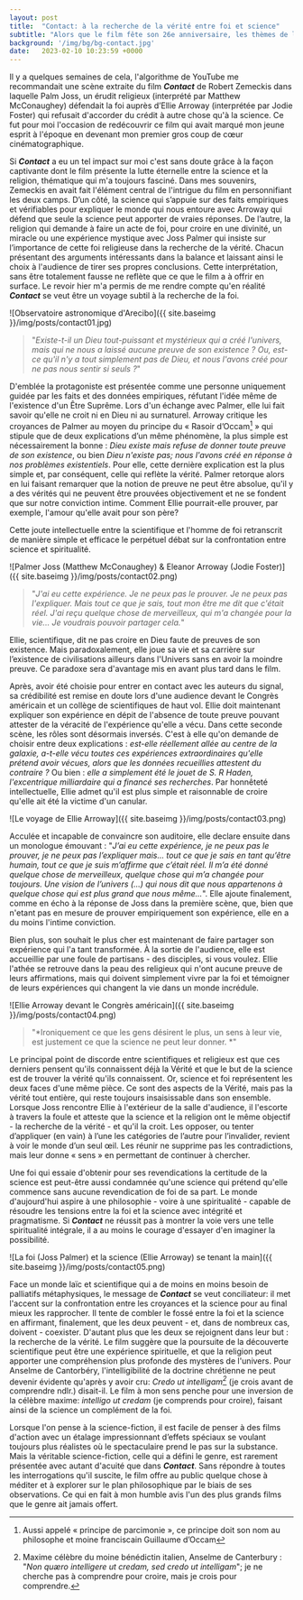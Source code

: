 ```yaml
---
layout: post
title:  "Contact: à la recherche de la vérité entre foi et science"
subtitle: "Alors que le film fête son 26e anniversaire, les thèmes de la découverte, de la foi et de la quête de sens qu'il aborde continuent de trouver un écho auprès du public aujourd'hui..."
background: '/img/bg/bg-contact.jpg'
date:   2023-02-10 10:23:59 +0000
---
```


Il y a quelques semaines de cela, l'algorithme de YouTube me recommandait une scène extraite du film ***Contact*** de Robert Zemeckis dans laquelle Palm Joss, un érudit religieux (interprété par Matthew McConaughey) défendait la foi auprès d’Ellie Arroway (interprétée par Jodie Foster) qui refusait d'accorder du crédit à autre chose qu'à la science. Ce fut pour moi l'occasion de redécouvrir ce film qui avait marqué mon jeune esprit à l'époque en devenant mon premier gros coup de cœur cinématographique.

Si ***Contact*** a eu un tel impact sur moi c'est sans doute grâce à la façon captivante dont le film présente la lutte éternelle entre la science et la religion, thématique qui m'a toujours fasciné. Dans mes souvenirs, Zemeckis en avait fait l'élément central de l'intrigue du film en personnifiant les deux camps. D’un côté, la science qui s’appuie sur des faits empiriques et vérifiables pour expliquer le monde qui nous entoure avec Arroway qui défend que seule la science peut apporter de vraies réponses. De l’autre, la religion qui demande à faire un acte de foi, pour croire en une divinité, un miracle ou une expérience mystique avec Joss Palmer qui insiste sur l’importance de cette foi religieuse dans la recherche de la vérité. Chacun présentant des arguments intéressants dans la balance et laissant ainsi le choix à l'audience de tirer ses propres conclusions. Cette interprétation, sans être totalement fausse ne reflète que ce que le film a à offrir en surface. Le revoir hier m'a permis de me rendre compte qu'en réalité ***Contact*** se veut être un voyage subtil à la recherche de la foi.

![Observatoire astronomique d'Arecibo]({{ site.baseimg }}/img/posts/contact01.jpg)

> "*Existe-t-il un Dieu tout-puissant et mystérieux qui a créé l'univers, mais qui ne nous a laissé aucune preuve de son existence ? Ou, est-ce qu'il n'y a tout simplement pas de Dieu, et nous l'avons créé pour ne pas nous sentir si seuls ?*"

D'emblée la protagoniste est présentée comme une personne uniquement guidée par les faits et des données empiriques, réfutant l'idée même de l'existence d'un Être Suprême. Lors d'un échange avec Palmer, elle lui fait savoir qu'elle ne croit ni en Dieu ni au surnaturel. Arroway critique les croyances de Palmer au moyen du principe du « Rasoir d’Occam[^1] » qui stipule que de deux explications d’un même phénomène, la plus simple est nécessairement la bonne : _Dieu existe mais refuse de donner toute preuve de son existence_, ou bien _Dieu n'existe pas; nous l'avons créé en réponse à nos problèmes existentiels_. Pour elle, cette dernière explication est la plus simple et, par conséquent, celle qui reflète la vérité. Palmer retorque alors en lui faisant remarquer que la notion de preuve ne peut être absolue, qu'il y a des vérités qui ne peuvent être prouvées objectivement et ne se fondent que sur notre conviction intime. Comment Ellie pourrait-elle prouver, par exemple, l'amour qu'elle avait pour son père?

Cette joute intellectuelle entre la scientifique et l'homme de foi retranscrit de manière simple et efficace le perpétuel débat sur la confrontation entre science et spiritualité.

![Palmer Joss (Matthew McConaughey) & Eleanor Arroway (Jodie Foster)]({{ site.baseimg }}/img/posts/contact02.png)

>"*J'ai eu cette expérience. Je ne peux pas le prouver. Je ne peux pas l'expliquer. Mais tout ce que je sais, tout mon être me dit que c'était réel. J'ai reçu quelque chose de merveilleux, qui m'a changée pour la vie... Je voudrais pouvoir partager cela.*"

Ellie, scientifique, dit ne pas croire en Dieu faute de preuves de son existence. Mais paradoxalement, elle joue sa vie et sa carrière sur l’existence de civilisations ailleurs dans l'Univers sans en avoir la moindre preuve. Ce paradoxe sera d'avantage mis en avant plus tard dans le film.

Après, avoir été choisie pour entrer en contact avec les auteurs du signal, sa crédibilité est remise en doute lors d'une audience devant le Congrès américain et un collège de scientifiques de haut vol. Ellie doit maintenant expliquer son expérience en dépit de l'absence de toute preuve pouvant attester de la véracité de l'expérience qu'elle a vécu. Dans cette seconde scène, les rôles sont désormais inversés. C'est à elle qu'on demande de choisir entre deux explications : *est-elle réellement allée au centre de la galaxie, a-t-elle vécu toutes ces expériences extraordinaires qu'elle prétend avoir vécues, alors que les données recueillies attestent du contraire ?* Ou bien : *elle a simplement été le jouet de S. R Haden, l'excentrique milliardaire qui a financé ses recherches*. Par honnêteté intellectuelle, Ellie admet qu'il est plus simple et raisonnable de croire qu'elle ait été la victime d'un canular.
  
![Le voyage de Ellie Arroway]({{ site.baseimg }}/img/posts/contact03.png)

Acculée et incapable de convaincre son auditoire, elle declare ensuite dans un monologue émouvant : "*J’ai eu cette expérience, je ne peux pas le prouver, je ne peux pas l’expliquer mais… tout ce que je sais en tant qu’être humain, tout ce que je suis m’affirme que c’était réel. Il m’a été donné quelque chose de merveilleux, quelque chose qui m’a changée pour toujours. Une vision de l’univers (...) qui nous dit que nous appartenons à quelque chose qui est plus grand que nous même...*". Elle ajoute finalement, comme en écho à la réponse de Joss dans la première scène, que, bien que n'etant pas en mesure de prouver empiriquement son expérience, elle en a du moins l'intime conviction.  

Bien plus, son souhait le plus cher est maintenant de faire partager son expérience qui l'a tant transformée. À la sortie de l'audience, elle est accueillie par une foule de partisans - des disciples, si vous voulez. Ellie l'athée se retrouve dans la peau des religieux qui n'ont aucune preuve de leurs affirmations, mais qui doivent simplement vivre par la foi et témoigner de leurs expériences qui changent la vie dans un monde incrédule.
  
![Ellie Arroway devant le Congrès américain]({{ site.baseimg }}/img/posts/contact04.png)
  
> "*Ironiquement ce que les gens désirent le plus, un sens à leur vie, est justement ce que la science ne peut leur donner. *"

Le principal point de discorde entre scientifiques et religieux est que ces derniers pensent qu'ils connaissent déjà la Vérité et que le but de la science est de trouver la vérité qu'ils connaissent. Or, science et foi représentent  les deux faces d'une même pièce. Ce sont des aspects de la Vérité, mais pas la vérité tout entière, qui reste toujours insaisissable dans son ensemble.  Lorsque Joss rencontre Ellie à l'extérieur de la salle d'audience, il l'escorte à travers la foule et atteste que la science et la religion ont le même objectif - la recherche de la vérité - et qu'il la croit. Les opposer, ou tenter d’appliquer (en vain) à l’une les catégories de l’autre pour l’invalider, revient à voir le monde d’un seul œil. Les réunir ne supprime pas les contradictions, mais leur donne « sens » en permettant de continuer à chercher.

Une foi qui essaie d'obtenir pour ses revendications la certitude de la science est peut-être aussi condamnée qu'une science qui prétend qu'elle commence sans aucune revendication de foi de sa part. Le monde d'aujourd'hui aspire à une philosophie - voire à une spiritualité - capable de résoudre les tensions entre la foi et la science avec intégrité et pragmatisme. Si ***Contact*** ne réussit pas à montrer la voie vers une telle spiritualité intégrale, il a au moins le courage d'essayer d'en imaginer la possibilité.

![La foi (Joss Palmer) et la science (Ellie Arroway) se tenant la main]({{ site.baseimg }}/img/posts/contact05.png)

Face un monde laïc et scientifique qui a de moins en moins besoin de palliatifs métaphysiques, le message de ***Contact*** se veut conciliateur: il met l'accent sur la confrontation entre les croyances et la science pour au final mieux les rapprocher. Il tente de combler le fossé entre la foi et la science en affirmant, finalement, que les deux peuvent - et, dans de nombreux cas, doivent - coexister. D'autant plus que les deux se rejoignent dans leur but : la recherche de la vérité. Le film suggère que la poursuite de la découverte scientifique peut être une expérience spirituelle, et que la religion peut apporter une compréhension plus profonde des mystères de l'univers.
Pour Anselme de Cantorbéry, l'intelligibilité de la doctrine chrétienne ne peut devenir évidente qu'après y avoir cru: _Credo ut intelligam[^2]_ (je crois avant de comprendre ndlr.) disait-il. Le film à mon sens penche pour une inversion de la célèbre maxime: _intelligo ut credam_ (je comprends pour croire), faisant ainsi de la science un complément de la foi. 

Lorsque l'on pense à la science-fiction, il est facile de penser à des films d'action avec un étalage impressionnant d’effets spéciaux se voulant toujours plus réalistes où le spectaculaire prend le pas sur la substance. Mais la véritable science-fiction, celle qui a défini le genre, est rarement présentée avec autant d'acuité que dans ***Contact***. Sans répondre à toutes les interrogations qu'il suscite, le film offre au public quelque chose à méditer et à explorer sur le plan philosophique par le biais de ses observations. Ce qui en fait à mon humble avis l'un des plus grands films que le genre ait jamais offert. 

  

[^1]: Aussi appelé « principe de parcimonie », ce principe doit son nom au philosophe et moine franciscain Guillaume d’Occam
[^2]: Maxime célèbre du moine bénédictin italien, Anselme de Canterbury : "*Non quæro intelligere ut credam, sed credo ut intelligam*"; je ne cherche pas à comprendre pour croire, mais je crois pour comprendre.